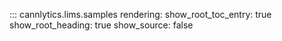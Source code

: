::: cannlytics.lims.samples
    rendering:
      show_root_toc_entry: true
      show_root_heading: true
      show_source: false
